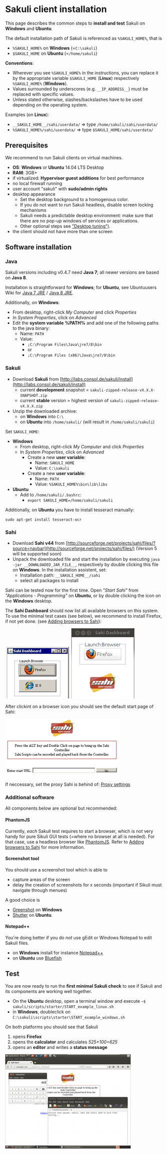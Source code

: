 # Sakuli client installation 

This page describes the common steps to **install and test** Sakuli on **Windows** and **Ubuntu**. 

The default installation path of Sakuli is referenced as `%SAKULI_HOME%`, that is 

- `%SAKULI_HOME%` on **Windows** (=`C:\sakuli`)
- `$SAKULI_HOME` on **Ubuntu** (=`/home/sakuli`)

**Conventions**: 

- Wherever you see `%SAKULI_HOME%` in the instructions, you can replace it by the appropriate variable `$SAKULI_HOME` (**Linux**) respectively `%SAKULI_HOME%` (**Windows**).
- Values surrounded by underscores (e.g. `__IP_ADDRESS__`) must be replaced with specific values.
- Unless stated otherwise, slashes/backslashes have to be used depending on the operating system.

Examples (on **Linux**): 

- `__SAKULI_HOME__/sahi/userdata/` => type `/home/sakuli/sahi/userdata/`
- `%SAKULI_HOME%/sahi/userdata/` =>  type `$SAKULI_HOME/sahi/userdata/`

## Prerequisites

We recommend to run Sakuli clients on virtual machines.

* **OS**: **Windows** or **Ubuntu** 14.04 LTS Desktop
* **RAM**: 3GB+  
* if virtualized: **Hypervisor guest additions** for best performance 
* no local firewall running
* user account "sakuli" with **sudo/admin rights**
* desktop appearance 
  * Set the desktop background to a homogenous color. 
  * If you do not want to run Sakuli headless, disable screen locking mechanisms
  * Sakuli needs a predictable desktop environment: make sure that there are no pop-up windows of services or applications. 
  * Other optional steps see ["Desktop tuning")](./troubleshooting-tuning-sakuli-client.md#desktop-tuning).
* the client should not have more than one screen 

## Software installation 
### Java

Sakuli versions including v0.4.7 need **Java 7**; all newer versions are based on **Java 8**.  

Installation is straightforward for **Windows**; for **Ubuntu**, see Ubuntuusers Wiki for [Java 7 JRE](http://wiki.ubuntuusers.de/Java/Installation/Oracle_Java/Java_7#Java-7-JRE) / [Java 8 JRE](http://wiki.ubuntuusers.de/Java/Installation/Oracle_Java/Java_8#Java-8-JRE).

Additionally, on **Windows**: 

* From desktop, right-click *My Computer* and click *Properties*
* In *System Properties*, click on *Advanced*
* Edit the **system variable** **%PATH%** and add one of the following paths to the java binary: 
  * Name: `PATH`
  * Value: 
    * `;C:\Program Files\Java\jre7/8\bin`
    * or 
	* `;C:\Program Files (x86)\Java\jre7/8\bin`

### Sakuli 

* Download **Sakuli** from  [http://labs.consol.de/sakuli/install](http://labs.consol.de/sakuli/install)
  * current **development** snapshot = `sakuli-zipped-release-vX.X.X-SNAPSHOT.zip` 
  * current **stable** version = highest version of `sakuli-zipped-release-vX.X.X.zip` 
* Unzip the downloaded archive:
  * on **Windows** into `C:\` 
  * on **Ubuntu** into `/home/sakuli/` (will result in `/home/sakuli/sakuli`)
  
Set `SAKULI_HOME`: 

* **Windows**
  * From desktop, right-click *My Computer* and click *Properties*
  * In *System Properties*, click on *Advanced*
	* Create a new **user variable**: 
      * Name: `SAKULI_HOME`
	  * Value: `C:\sakuli`
	* Create a new **user variable**: 
		* Name: `PATH`
		* Value: `%SAKULI_HOME%\bin\lib\libs`
* **Ubuntu**
  * Add to `/home/sakuli/.bashrc`: 
    * `export SAKULI_HOME=/home/sakuli/sakuli`
  

Additionally, on **Ubuntu** you have to install tesseract manually: 

	sudo apt-get install tesseract-ocr

### Sahi

* Download **Sahi v44** from [http://sourceforge.net/projects/sahi/files/?source=navbar](http://sourceforge.net/projects/sahi/files/) (Version 5 will be supported soon)
* Unpack the downloaded file and start the installation by executing `java -jar __DOWNLOADED_JAR_FILE__`, respectively by double clicking this file on **Windows**. In the installation assistent, set: 
	* Installation path: `__SAKULI_HOME__/sahi`
	* select all packages to install

Sahi can be tested now for the first time. Open *"Start Sahi"* from *"Applications - Programming"* on **Ubuntu**, or by double clicking the icon on the **Windows** desktop. 

<!--- fixme anker, titel -->

The **Sahi Dashboard** should now list all available browsers on this system. To use the minimal test cases (see below), we recommend to install Firefox, if not yet done. (see [Adding browsers to Sahi](../docs/additional-settings.md#adding-browsers-to-sahi)): 

![db_browsers](./pics/w_sahi_dashboard_browsers.jpg) 
![db_browsers](./pics/u_sahi_dashboard_browsers.png) 
	
After clickint on a browser icon you should see the default start page of Sahi: 

![sahi_start](../docs/pics/sahi_startpage.jpg) 

If neccessary, set the proxy Sahi is behind of: [Proxy settings](../docs/sakuli-additional-settings.md#sahi-behind-a-proxy)

### Additional software

All components below are optional but recommended: 

#### PhantomJS
	
<!--- anker  fixme -->	
Currently, *each* Sakuli test requires to start a browser, which is not very handy for pure Sikuli GUI tests (=where no browser at all is needed). For that case, use a headless browser like [PhantomJS](http://phantomjs.org). Refer to [Adding browsers to Sahi](../docs/sakuli-additional-settings.md) for more information. 


#### Screenshot tool 
 
You should use a screenshot tool which is able to

- capture areas of the screen
- delay the creation of screenshots for x seconds (important if Sikuli must navigate through menues)

A good choice is

* [Greenshot](http://www.getgreenshot.org) on **Windows**  
* [Shutter](http://shutter-project.org/) on **Ubuntu**.

#### Notepad++
You're doing better if you do *not* use gEdit or Windows Notepad to edit Sakuli files. 

* on **Windows** install for instance [Notepad++](http://notepad-plus-plus.org/) 
* on **Ubuntu** use [Bluefish](http://bluefish.openoffice.nl/index.html)
	
## Test

You are now ready to run the **first minimal Sakuli check** to see if Sakuli and its components are working well together. 

* On the **Ubuntu** desktop, open a terminal window and execute `~$ sakuli/scripts/starter/START_example_linux.sh` 
* in **Windows**, doubleclick on `C:\sakuli\scripts\starter\START_example_windows.sh`

On both platforms you should see that Sakuli

1.  opens **Firefox**
2.  opens the **calculator** and calculates *525+100=625* 
3.  opens an **editor** and writes a **status message**

![](pics/u_vnc_test.png)